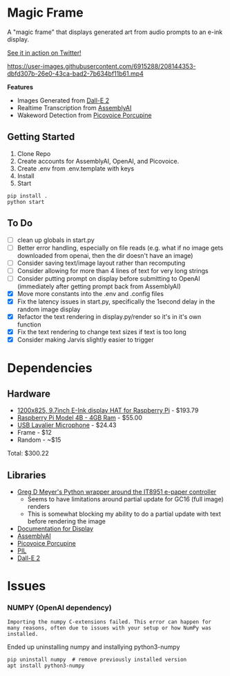 # Magic Frame
A "magic frame" that displays generated art from audio prompts to an e-ink display.

[See it in action on Twitter!](https://twitter.com/SamBroner/status/1602137871523143680)

https://user-images.githubusercontent.com/6915288/208144353-dbfd307b-26e0-43ca-bad2-7b634bf11b61.mp4

**Features**
- Images Generated from [Dall-E 2](https://openai.com/dall-e-2/)
- Realtime Transcription from [AssemblyAI](https://www.assemblyai.com/)
- Wakeword Detection from [Picovoice Porcupine](https://github.com/Picovoice/porcupine)

## Getting Started
1. Clone Repo
2. Create accounts for AssemblyAI, OpenAI, and Picovoice. 
3. Create .env from .env.template with keys
4. Install
5. Start

```
pip install .
python start
```

## To Do

- [ ] clean up globals in start.py
- [ ] Better error handling, especially on file reads (e.g. what if no image gets downloaded from openai, then the dir doesn't have an image)
- [ ] Consider saving text/image layout rather than recomputing
- [ ] Consider allowing for more than 4 lines of text for very long strings
- [ ] Consider putting prompt on display before submitting to OpenAI (immediately after getting prompt back from AssemblyAI)
- [x] Move more constants into the .env and .config files
- [x] Fix the latency issues in start.py, specifically the 1second delay in the random image display
- [x] Refactor the text rendering in display.py/render so it's in it's own function
- [x] Fix the text rendering to change text sizes if text is too long
- [x] Consider making Jarvis slightly easier to trigger

# Dependencies

## Hardware
- [1200x825, 9.7inch E-Ink display HAT for Raspberry Pi](https://www.waveshare.com/9.7inch-e-paper-hat.htm) - $193.79
- [Raspberry Pi Model 4B - 4GB Ram](https://www.adafruit.com/product/4296) - $55.00
- [USB Lavalier Microphone](https://www.amazon.com/dp/B074BLM973) - $24.43
- Frame - $12
- Random - ~$15

Total: $300.22

## Libraries
- [Greg D Meyer's Python wrapper around the IT8951 e-paper controller](https://github.com/GregDMeyer/IT8951)
    - Seems to have limitations around partial update for GC16 (full image) renders
    - This is somewhat blocking my ability to do a partial update with text before rendering the image
- [Documentation for Display](https://www.waveshare.net/w/upload/c/c4/E-paper-mode-declaration.pdf)
- [AssemblyAI](https://www.assemblyai.com/)
- [Picovoice Porcupine](https://github.com/Picovoice/porcupine)
- [PIL](https://pillow.readthedocs.io/en/stable/)
- [Dall-E 2](https://openai.com/dall-e-2/)

# Issues

### NUMPY (OpenAI dependency)
```
Importing the numpy C-extensions failed. This error can happen for many reasons, often due to issues with your setup or how NumPy was installed.
```
Ended up uninstalling numpy and installying python3-numpy

```
pip uninstall numpy  # remove previously installed version
apt install python3-numpy
```
